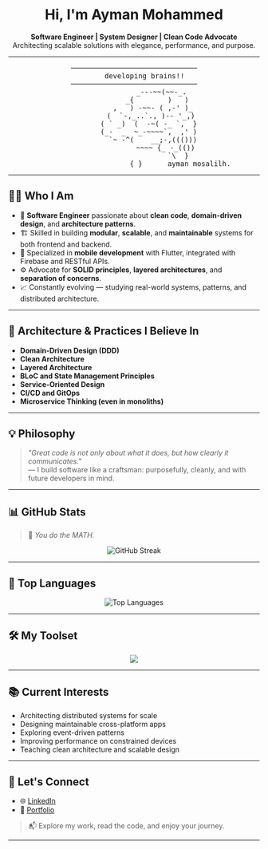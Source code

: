 <h1 align="center">Hi, I'm Ayman Mohammed </h1>

<p align="center">
  <strong>Software Engineer | System Designer | Clean Code Advocate</strong><br/>
  Architecting scalable solutions with elegance, performance, and purpose.
</p>

<hr/>

<pre align="center">
──────────────────────────────
     developing brains!!
──────────────────────────────
             _---~~(~~-_.
           _{        )   )
         ,   ) -~~- ( ,-' )_
        (  `-,_..`., )-- '_,)
       ( ` _)  (  -~( -_ `,  }
       (_-  _  ~_-~~~~`,  ,' )
         `~ -^(    __;-,((()))
               ~~~~ {_ -_(())
                     `\  }
                      { }      ayman mosalilh.
</pre>

---

## 👨‍💻 Who I Am

- 🧠 **Software Engineer** passionate about **clean code**, **domain-driven design**, and **architecture patterns**.
- 🏗️ Skilled in building **modular**, **scalable**, and **maintainable** systems for both frontend and backend.
- 📱 Specialized in **mobile development** with Flutter, integrated with Firebase and RESTful APIs.
- ⚙️ Advocate for **SOLID principles**, **layered architectures**, and **separation of concerns**.
- 📈 Constantly evolving — studying real-world systems, patterns, and distributed architecture.

---

## 🧱 Architecture & Practices I Believe In

- **Domain-Driven Design (DDD)**
- **Clean Architecture**
- **Layered Architecture**
- **BLoC and State Management Principles**
- **Service-Oriented Design**
- **CI/CD and GitOps**
- **Microservice Thinking (even in monoliths)**

---

## 💡 Philosophy

> *"Great code is not only about what it does, but how clearly it communicates."*  
> — I build software like a craftsman: purposefully, cleanly, and with future developers in mind.

---

## 📊 GitHub Stats
> 🧮 *You do the MATH.*
<p align="center">
  <img src="https://github-readme-streak-stats.herokuapp.com/?user=vymn&theme=midnight-purple" alt="GitHub Streak" />
</p>



---

## 🚀 Top Languages

<p align="center">
  <img src="https://github-readme-stats.vercel.app/api/top-langs/?username=vymn&hide=html&layout=compact&theme=midnight-purple" alt="Top Languages" />
</p>

---

## 🛠️ My Toolset

<p align="center">
  <a href="https://skillicons.dev">
    <img src="https://skillicons.dev/icons?i=flutter,dart,kotlin,java,python,nodejs,vue,js,tailwindcss,bootstrap,git,firebase,linux,vscode,androidstudio,postman,github,gitlab,pytorch,unreal,eclipse,netbeans" />
  </a>
</p>

---

## 📚 Current Interests

- Architecting distributed systems for scale
- Designing maintainable cross-platform apps
- Exploring event-driven patterns
- Improving performance on constrained devices
- Teaching clean architecture and scalable design

---

## 🧭 Let's Connect

<!-- Uncomment if needed -->

- 🌐 [LinkedIn](https://www.linkedin.com/in/vymn/)
- 💼 [Portfolio](https://ayman-mosalih.com)


> 📬 Explore my work, read the code, and enjoy your journey.  


---

